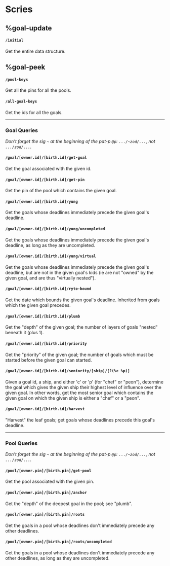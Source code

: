 # Scries

## %goal-update

#### `/initial`

Get the entire data structure.

## %goal-peek

#### `/pool-keys`

Get all the pins for all the pools.

#### `/all-goal-keys`

Get the ids for all the goals.


-----------------------

### Goal Queries

*Don't forget the sig `~` at the beginning of the pat-p `@p`: `.../~zod/...`, not `.../zod/...`.*

#### `/goal/[owner.id]/[birth.id]/get-goal`

Get the goal associated with the given id.

#### `/goal/[owner.id]/[birth.id]/get-pin`

Get the pin of the pool which contains the given goal.

#### `/goal/[owner.id]/[birth.id]/yung`

Get the goals whose deadlines immediately precede the given goal's deadline.

#### `/goal/[owner.id]/[birth.id]/yung/uncompleted`

Get the goals whose deadlines immediately precede the given goal's deadline, as long as they are uncompleted.

#### `/goal/[owner.id]/[birth.id]/yung/virtual`

Get the goals whose deadlines immediately precede the given goal's deadline, but are not in the given goal's kids (ie are not "owned" by the given goal, and are thus "virtually nested").

#### `/goal/[owner.id]/[birth.id]/ryte-bound`

Get the date which bounds the given goal's deadline. Inherited from goals which the given goal precedes.

#### `/goal/[owner.id]/[birth.id]/plumb`

Get the "depth" of the given goal; the number of layers of goals "nested" beneath it (plus 1).

#### `/goal/[owner.id]/[birth.id]/priority`

Get the "priority" of the given goal; the number of goals which must be started before the given goal can started.

#### `/goal/[owner.id]/[birth.id]/seniority/[ship]/[?(%c %p)]`

Given a goal id, a ship, and either 'c' or 'p' (for "chef" or "peon"), determine the goal which gives the given ship their highest level of influence over the given goal. In other words, get the most senior goal which contains the given goal on which the given ship is either a "chef" or a "peon".

#### `/goal/[owner.id]/[birth.id]/harvest`

"Harvest" the leaf goals; get goals whose deadlines precede this goal's deadline.

-----------------------

### Pool Queries

*Don't forget the sig `~` at the beginning of the pat-p `@p`: `.../~zod/...`, not `.../zod/...`.*

#### `/pool/[owner.pin]/[birth.pin]/get-pool`

Get the pool associated with the given pin.

#### `/pool/[owner.pin]/[birth.pin]/anchor`

Get the "depth" of the deepest goal in the pool; see "plumb".

#### `/pool/[owner.pin]/[birth.pin]/roots`

Get the goals in a pool whose deadlines don't immediately precede any other deadlines.

#### `/pool/[owner.pin]/[birth.pin]/roots/uncompleted`

Get the goals in a pool whose deadlines don't immediately precede any other deadlines, as long as they are uncompleted.
